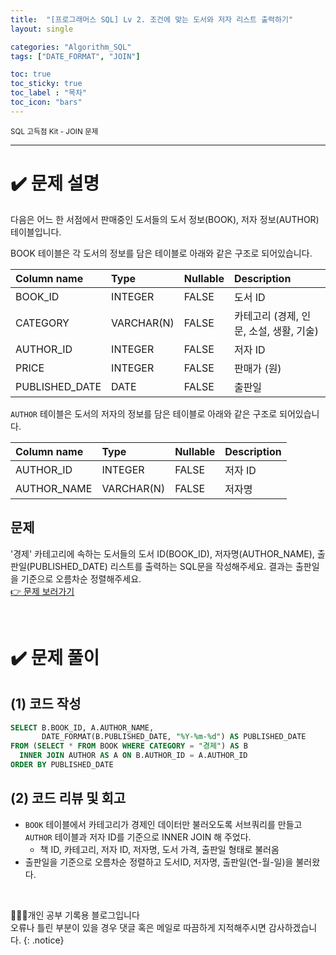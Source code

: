 ```yaml
---
title:  "[프로그래머스 SQL] Lv 2. 조건에 맞는 도서와 저자 리스트 출력하기"
layout: single

categories: "Algorithm_SQL"
tags: ["DATE_FORMAT", "JOIN"]

toc: true
toc_sticky: true
toc_label : "목차"
toc_icon: "bars"
---
```


<small>SQL 고득점 Kit - JOIN 문제</small>

***

# <span class="half_HL">✔️ 문제 설명</span>
다음은 어느 한 서점에서 판매중인 도서들의 도서 정보(BOOK), 저자 정보(AUTHOR) 테이블입니다.

BOOK 테이블은 각 도서의 정보를 담은 테이블로 아래와 같은 구조로 되어있습니다.

|Column name|	Type	|Nullable|	Description|
|:----------|:----------|:------|:-------------|
|BOOK_ID|	INTEGER|	FALSE|	도서 ID|
|CATEGORY	|VARCHAR(N)	|FALSE|	카테고리 (경제, 인문, 소설, 생활, 기술)|
|AUTHOR_ID|	INTEGER	|FALSE|	저자 ID|
|PRICE|	INTEGER	|FALSE|	판매가 (원)|
|PUBLISHED_DATE|	DATE|	FALSE|	출판일|
```AUTHOR``` 테이블은 도서의 저자의 정보를 담은 테이블로 아래와 같은 구조로 되어있습니다.

|Column name|	Type|	Nullable|	Description|
|:----------|:----------|:------|:-------------|
|AUTHOR_ID	|INTEGER	|FALSE|	저자 ID|
|AUTHOR_NAME|	VARCHAR(N)	|FALSE|	저자명|

## 문제
'경제' 카테고리에 속하는 도서들의 도서 ID(BOOK_ID), 저자명(AUTHOR_NAME), 출판일(PUBLISHED_DATE) 리스트를 출력하는 SQL문을 작성해주세요.
결과는 출판일을 기준으로 오름차순 정렬해주세요.
<br>[👉 문제 보러가기](https://school.programmers.co.kr/learn/courses/30/lessons/144854)

<br>

# <span class="half_HL">✔️ 문제 풀이</span>
## (1) 코드 작성
```sql
SELECT B.BOOK_ID, A.AUTHOR_NAME, 
       DATE_FORMAT(B.PUBLISHED_DATE, "%Y-%m-%d") AS PUBLISHED_DATE
FROM (SELECT * FROM BOOK WHERE CATEGORY = "경제") AS B
  INNER JOIN AUTHOR AS A ON B.AUTHOR_ID = A.AUTHOR_ID
ORDER BY PUBLISHED_DATE
```

## (2) 코드 리뷰 및 회고
- ```BOOK``` 테이블에서 카테고리가 경제인 데이터만 불러오도록 서브쿼리를 만들고 ```AUTHOR``` 테이블과 저자 ID를 기준으로 INNER JOIN 해 주었다.
  - 책 ID, 카테고리, 저자 ID, 저자명, 도서 가격, 출판일 형태로 불러옴
- 출판일을 기준으로 오름차순 정렬하고 도서ID, 저자명, 출판일(연-월-일)을 불러왔다.

<br>

👩🏻‍💻개인 공부 기록용 블로그입니다
<br>오류나 틀린 부분이 있을 경우 댓글 혹은 메일로 따끔하게 지적해주시면 감사하겠습니다.
{: .notice}
